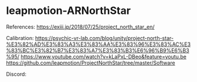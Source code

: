# leapmotion-ARNorthStar

References:
https://exiii.jp/2018/07/25/project_north_star_en/

Calibration: 
https://psychic-vr-lab.com/blog/unity/project-north-star-%E3%82%AD%E3%83%A3%E3%83%AA%E3%83%96%E3%83%AC%E3%83%BC%E3%82%B7%E3%83%A7%E3%83%B3%E6%96%B9%E6%B3%95/
https://www.youtube.com/watch?v=kLaPxL-DBeo&feature=youtu.be
https://github.com/leapmotion/ProjectNorthStar/tree/master/Software


Discord:
